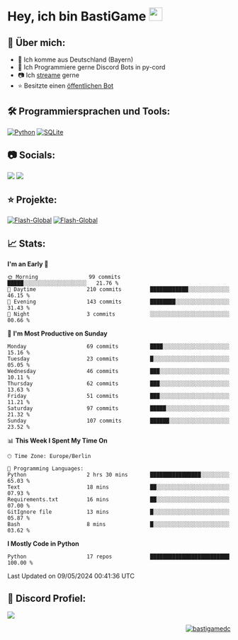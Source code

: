 # Hey, ich bin BastiGame <img src="https://raw.githubusercontent.com/MartinHeinz/MartinHeinz/master/wave.gif" width="30px">

## 📌 Über mich:
- 📍 Ich komme aus Deutschland (Bayern)
- 📝 Ich Programmiere gerne Discord Bots in py-cord
- 📷 Ich [streame](https://twitch.tv/bastigametv) gerne
- ⭐ Besitzte einen [öffentlichen Bot](https://discord.com/api/oauth2/authorize?client_id=1169681232532099112&permissions=430302428277&scope=bot%20applications.commands)

## 🛠️ Programmiersprachen und Tools:
[![Python](https://img.shields.io/badge/python-3670A0?style=for-the-badge&logo=python&logoColor=ffdd54)](https://github.com/Pycord-Development/pycord)
[![SQLite](https://img.shields.io/badge/sqlite-%2307405e.svg?style=for-the-badge&logo=sqlite&logoColor=white)](https://github.com/sqlite/sqlite)


## 📷 Socials:  
[![](https://img.shields.io/badge/Discord-5865F2?logo=discord&logoColor=white&style=for-the-badge)]([https://discord.com/users/203208036053942272](https://discord.gg/Pnw5vEjRZ5))
[![](https://img.shields.io/twitch/status/silbergecko_tv?style=for-the-badge&logo=twitch&logoColor=white&color=purple)](https://twitch.tv/bastigametv)

## ⭐ Projekte:
[![Flash-Global](https://img.shields.io/badge/Flash_Global-00A966?style=for-the-badge&logo=wechat&logoColor=white)](https://discord.com/api/oauth2/authorize?client_id=1169681232532099112&permissions=430302428277&scope=bot%20applications.commands)
[![Flash-Global](https://img.shields.io/badge/FlashBot-00A966?style=for-the-badge&logo=wechat&logoColor=white)](https://discord.com/api/oauth2/authorize?client_id=1111374314340626433&permissions=1497266007286&scope=bot%20applications.commands)

## 📈 Stats:
<!--START_SECTION:waka-->
**I'm an Early 🐤** 

```text
🌞 Morning                99 commits          █████░░░░░░░░░░░░░░░░░░░░   21.76 % 
🌆 Daytime                210 commits         ████████████░░░░░░░░░░░░░   46.15 % 
🌃 Evening                143 commits         ████████░░░░░░░░░░░░░░░░░   31.43 % 
🌙 Night                  3 commits           ░░░░░░░░░░░░░░░░░░░░░░░░░   00.66 % 
```
📅 **I'm Most Productive on Sunday** 

```text
Monday                   69 commits          ████░░░░░░░░░░░░░░░░░░░░░   15.16 % 
Tuesday                  23 commits          █░░░░░░░░░░░░░░░░░░░░░░░░   05.05 % 
Wednesday                46 commits          ███░░░░░░░░░░░░░░░░░░░░░░   10.11 % 
Thursday                 62 commits          ███░░░░░░░░░░░░░░░░░░░░░░   13.63 % 
Friday                   51 commits          ███░░░░░░░░░░░░░░░░░░░░░░   11.21 % 
Saturday                 97 commits          █████░░░░░░░░░░░░░░░░░░░░   21.32 % 
Sunday                   107 commits         ██████░░░░░░░░░░░░░░░░░░░   23.52 % 
```


📊 **This Week I Spent My Time On** 

```text
🕑︎ Time Zone: Europe/Berlin

💬 Programming Languages: 
Python                   2 hrs 30 mins       ████████████████░░░░░░░░░   65.03 % 
Text                     18 mins             ██░░░░░░░░░░░░░░░░░░░░░░░   07.93 % 
Requirements.txt         16 mins             ██░░░░░░░░░░░░░░░░░░░░░░░   07.00 % 
GitIgnore file           13 mins             █░░░░░░░░░░░░░░░░░░░░░░░░   05.87 % 
Bash                     8 mins              █░░░░░░░░░░░░░░░░░░░░░░░░   03.62 % 
```

**I Mostly Code in Python** 

```text
Python                   17 repos            █████████████████████████   100.00 % 
```




 Last Updated on 09/05/2024 00:41:36 UTC
<!--END_SECTION:waka-->

## 🔎 Discord Profiel:
<a href="https://discord.com/users/1018150165489668227"><img src="https://lanyard.cnrad.dev/api/1018150165489668227"><p/>

<p align="right">
  <img align="center" src="https://komarev.com/ghpvc/?username=bastigamedc&label=Profile%20views&color=0e75b6&style=flat" alt="bastigamedc"/>
</p>
